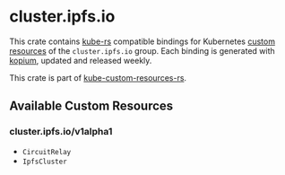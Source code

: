 <!--
SPDX-FileCopyrightText: The kube-custom-resources-rs Authors
SPDX-License-Identifier: 0BSD
 -->

# cluster.ipfs.io

This crate contains [kube-rs](https://kube.rs/) compatible bindings for Kubernetes [custom resources](https://kubernetes.io/docs/tasks/extend-kubernetes/custom-resources/custom-resource-definitions/) of the `cluster.ipfs.io` group. Each binding is generated with [kopium](https://github.com/kube-rs/kopium), updated and released weekly.

This crate is part of [kube-custom-resources-rs](https://github.com/metio/kube-custom-resources-rs).

## Available Custom Resources

### cluster.ipfs.io/v1alpha1
- `CircuitRelay`
- `IpfsCluster`
